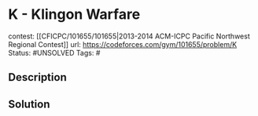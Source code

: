 # K - Klingon Warfare

contest: [[CFICPC/101655/101655|2013-2014 ACM-ICPC Pacific Northwest Regional Contest]]
url: https://codeforces.com/gym/101655/problem/K
Status: #UNSOLVED
Tags: #

## Description

## Solution

